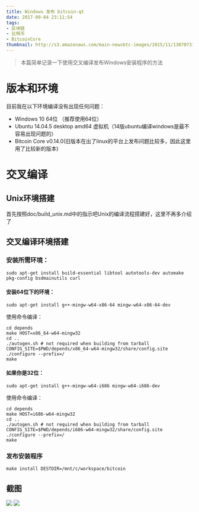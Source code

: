 ```yaml
---
title: Windows 发布 bitcoin-qt
date: 2017-09-04 23:11:54
tags:
- 区块链
- 比特币
- BitcoinCore
thumbnail: http://s3.amazonaws.com/main-newsbtc-images/2015/11/13070731/Bitcoin-Core-0.11.2-Candidate-Released.-newsbtc-bitcoin-news.png
---
```


> 本篇简单记录一下使用交叉编译发布Windows安装程序的方法

# 版本和环境
目前我在以下环境编译没有出现任何问题：

* Windows 10 64位 （推荐使用64位）
* Ubuntu 14.04.5 desktop amd64 虚拟机（14版ubuntu编译windows是最不容易出现问题的）
* Bitcoin Core v0.14.0(旧版本在出了linux的平台上发布问题比较多，因此这里用了比较新的版本)

# 交叉编译
## Unix环境搭建
首先按照doc/build_unix.md中的指示吧Unix的编译流程搭建好，这里不再多介绍了
## 交叉编译环境搭建
### 安装所需环境：
```
sudo apt-get install build-essential libtool autotools-dev automake pkg-config bsdmainutils curl
```
#### 安装64位下的环境：
```
sudo apt-get install g++-mingw-w64-x86-64 mingw-w64-x86-64-dev
```
使用命令编译：
```
cd depends
make HOST=x86_64-w64-mingw32
cd ..
./autogen.sh # not required when building from tarball
CONFIG_SITE=$PWD/depends/x86_64-w64-mingw32/share/config.site ./configure --prefix=/
make
```
#### 如果你是32位：
```
sudo apt-get install g++-mingw-w64-i686 mingw-w64-i686-dev
```
使用命令编译：
```
cd depends
make HOST=i686-w64-mingw32
cd ..
./autogen.sh # not required when building from tarball
CONFIG_SITE=$PWD/depends/i686-w64-mingw32/share/config.site ./configure --prefix=/
make
```
### 发布安装程序
```
make install DESTDIR=/mnt/c/workspace/bitcoin
```
## 截图
![](http://www.tiny-calf.com/content/images/2017/09/wxid_8r5voq3xpoug22_1504340516885_87.png)
![](http://www.tiny-calf.com/content/images/2017/09/wxid_8r5voq3xpoug22_1504340482495_79.png)
